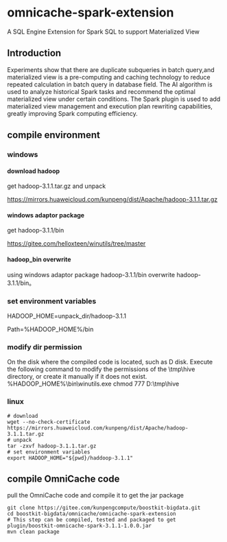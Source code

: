 # omnicache-spark-extension

A SQL Engine Extension for Spark SQL to support Materialized View

## Introduction

Experiments show that there are duplicate subqueries in batch query,and materialized view is a pre-computing and caching
technology to reduce repeated calculation in batch query in database field.
The AI algorithm is used to analyze historical Spark tasks and recommend the optimal materialized view under certain
conditions.
The Spark plugin is used to add materialized view management and execution plan rewriting capabilities, greatly
improving Spark computing efficiency.

## compile environment

### windows

#### download hadoop

get hadoop-3.1.1.tar.gz and unpack

https://mirrors.huaweicloud.com/kunpeng/dist/Apache/hadoop-3.1.1.tar.gz

#### windows adaptor package

get hadoop-3.1.1/bin

https://gitee.com/helloxteen/winutils/tree/master

#### hadoop_bin overwrite

using windows adaptor package hadoop-3.1.1/bin overwrite hadoop-3.1.1/bin。

### set environment variables

HADOOP_HOME=unpack_dir/hadoop-3.1.1

Path=%HADOOP_HOME%/bin

### modify dir permission

On the disk where the compiled code is located, such as D disk.
Execute the following command to modify the permissions of the \tmp\hive directory, or create it manually if it does not
exist.
%HADOOP_HOME%\bin\winutils.exe chmod 777 D:\tmp\hive

### linux

```shell
# download
wget --no-check-certificate https://mirrors.huaweicloud.com/kunpeng/dist/Apache/hadoop-3.1.1.tar.gz
# unpack
tar -zxvf hadoop-3.1.1.tar.gz
# set environment variables
export HADOOP_HOME="${pwd}/haddoop-3.1.1"
```

## compile OmniCache code

pull the OmniCache code and compile it to get the jar package

```shell
git clone https://gitee.com/kunpengcompute/boostkit-bigdata.git
cd boostkit-bigdata/omnicache/omnicache-spark-extension
# This step can be compiled, tested and packaged to get plugin/boostkit-omnicache-spark-3.1.1-1.0.0.jar
mvn clean package
```
